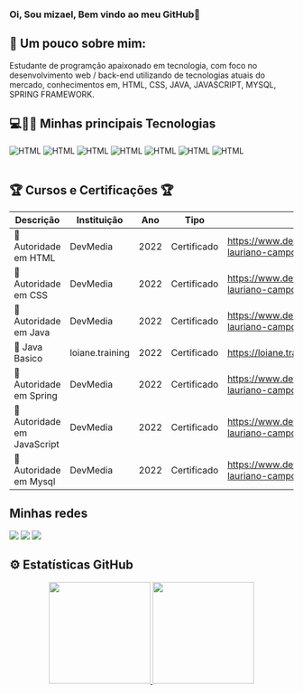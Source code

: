 ### Oi, Sou mizael, Bem vindo ao meu GitHub👋

## 👦 Um pouco sobre mim:

<div>
  <p> Estudante de programção apaixonado em tecnologia, com foco no desenvolvimento web / back-end utilizando de tecnologias atuais do mercado,
  conhecimentos em, HTML, CSS, JAVA, JAVASCRIPT, MYSQL, SPRING FRAMEWORK.
  </P>
</div>

## 💻🚀🚀 Minhas principais Tecnologias

<div style="display: inline_block">
    <img align="center" alt="HTML"  src="https://img.shields.io/badge/HTML5-E34F26?style=for-the-badge&logo=html5&logoColor=white"/>
    <img align="center" alt="HTML"  src="https://img.shields.io/badge/CSS3-1572B6?style=for-the-badge&logo=css3&logoColor=white" />
    <img align="center" alt="HTML"  src="https://img.shields.io/badge/Java-ED8B00?style=for-the-badge&logo=java&logoColor=white"/>
    <img align="center" alt="HTML"  src="https://img.shields.io/badge/Spring-6DB33F?style=for-the-badge&logo=spring&logoColor=white"/>
    <img align="center" alt="HTML"  src="https://img.shields.io/badge/JavaScript-F7DF1E?style=for-the-badge&logo=javascript&logoColor=black"/>
    <img align="center" alt="HTML"  src="https://img.shields.io/badge/-Git-black?style=flat-square&logo=git"/>
    <img align="center" alt="HTML"  src="https://img.shields.io/badge/MySQL-005C84?style=for-the-badge&logo=mysql&logoColor=white"/>
   
    
</div><br>

## 🏆 Cursos e Certificações 🏆 

Descrição    | Instituição  |   Ano    |  Tipo    | link de Validação 
------------ | -------------| -------- | -------- | -----------------
🏅 Autoridade em HTML | DevMedia | 2022 | Certificado | https://www.devmedia.com.br/certificado/tecnologia/html/mizael-lauriano-campos
🏅 Autoridade em CSS  | DevMedia | 2022 | Certificado  | https://www.devmedia.com.br/certificado/tecnologia/css/mizael-lauriano-campos
🏅 Autoridade em Java | DevMedia | 2022 | Certificado  | https://www.devmedia.com.br/certificado/tecnologia/java/mizael-lauriano-campos
🏅 Java Basico| loiane.training | 2022 | Certificado  | https://loiane.training/certificado/DjILEk994tFt8xRJqqgC
🏅 Autoridade em Spring  | DevMedia | 2022 | Certificado  | https://www.devmedia.com.br/certificado/tecnologia/spring/mizael-lauriano-campos
🏅 Autoridade em JavaScript  | DevMedia | 2022 | Certificado  | https://www.devmedia.com.br/certificado/tecnologia/javascript/mizael-lauriano-campos
🏅 Autoridade em Mysql  | DevMedia | 2022 | Certificado  | https://www.devmedia.com.br/certificado/tecnologia/mysql/mizael-lauriano-campos

## Minhas redes
<div>
   <a href="https://www.linkedin.com/in/mizael-lauriano-campos-901849234/" target="_blank"><img src="https://img.shields.io/badge/LinkedIn-0077B5?style=for-the-badge&logo=linkedin&logoColor=white" target="_blank"></a>
   <a href"https://www.instagram.com/mizaellauriano/"><img src="https://img.shields.io/badge/Instagram-E4405F?style=for-the-badge&logo=instagram&logoColor=white" target="_blank"></a>
   <a href="mailto:mizaellauriano276@gmail.com" target="_blank"><img src="https://img.shields.io/badge/Gmail-D14836?style=for-the-badge&logo=gmail&logoColor=white" target="_blank"><a/>
</div>

## ⚙️ Estatísticas GitHub

<div align="center">
  <a href="https://github.com/mizaCampos">
  <img height="180em" src="https://github-readme-stats.vercel.app/api?username=mizaCampos&show_icons=true&theme=dark&include_all_commits=true&count_private=true"/>
  <img height="180em" src="https://github-readme-stats.vercel.app/api/top-langs/?username=mizaCampos&layout=compact&langs_count=7&theme=dark"/>
</div

